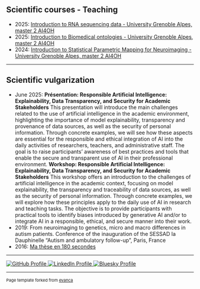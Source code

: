 ## Scientific courses - Teaching 
- 2025: [Introduction to RNA sequencing data - University Grenoble Alpes, master 2 AI4OH](https://www.masterai4onehealth.eu/)
- 2025: [Introduction to Biomedical ontologies - University Grenoble Alpes, master 2 AI4OH](https://www.masterai4onehealth.eu/)
- 2024: [Introduction to Statistical Parametric Mapping for Neuroimaging - University Grenoble Alpes, master 2 AI4OH](https://www.masterai4onehealth.eu/)


---
## Scientific vulgarization
- June 2025: 
**Présentation: Responsible Artificial Intelligence: Explainability, Data Transparency, and Security for Academic Stakeholders**
This presentation will introduce the main challenges related to the use of artificial intelligence in the academic environment, highlighting the importance of model explainability, transparency and provenance of data sources, as well as the security of personal information. Through concrete examples, we will see how these aspects are essential for the responsible and ethical integration of AI into the daily activities of researchers, teachers, and administrative staff. The goal is to raise participants’ awareness of best practices and tools that enable the secure and transparent use of AI in their professional environment.
**Workshop: Responsible Artificial Intelligence: Explainability, Data Transparency, and Security for Academic Stakeholders**
This workshop offers an introduction to the challenges of artificial intelligence in the academic context, focusing on model explainability, the transparency and traceability of data sources, as well as the security of personal information. Through concrete examples, we will explore how these principles apply to the daily use of AI in research and teaching tasks. The objective is to provide participants with practical tools to identify biases introduced by generative AI and/or to integrate AI in a responsible, ethical, and secure manner into their work.
- 2019: From neuroimaging to genetics, micro and macro differences in autism patients. Conference of the inauguration of the SESSAD la Dauphinelle “Autism and ambulatory follow-up”, Paris, France 
- 2016: [Ma thèse en 180 secondes](https://www.youtube.com/watch?v=aRtPXjr-6tk)

---

<p>
  <a href="https://github.com/sandrine-muller-research/" target="_blank" title="GitHub">
    <img src="https://img.shields.io/badge/-GitHub-black?style=flat&logo=github&logoColor=white" alt="GitHub Profile">
  </a>
  <a href="https://www.linkedin.com/in/sandrine-muller-phd-ba459725/" target="_blank" title="LinkedIn">
    <img src="https://img.shields.io/badge/-LinkedIn-blue?style=flat&logo=linkedin&logoColor=white" alt="LinkedIn Profile">
  </a>
  <a href="https://bsky.app/profile/sandrine-muller.bsky.social" target="_blank" title="Bluesky">
    <img src="https://img.shields.io/badge/-Bluesky-00A1E4?style=flat&logo=bluesky&logoColor=white" alt="Bluesky Profile">
  </a>
</p>

---
<p style="font-size:11px">Page template forked from <a href="https://github.com/evanca/quick-portfolio">evanca</a></p>
<!-- Remove above link if you don't want to attibute -->